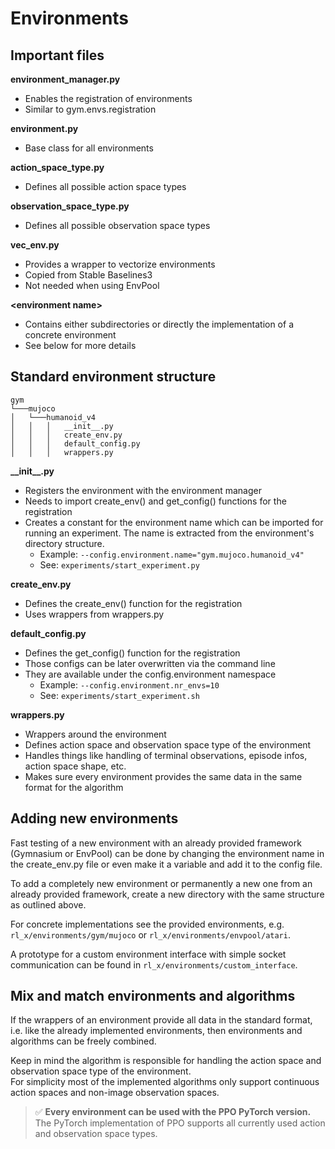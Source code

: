 # Environments


## Important files
**environment_manager.py**
- Enables the registration of environments
- Similar to gym.envs.registration

**environment.py**
- Base class for all environments

**action_space_type.py**
- Defines all possible action space types

**observation_space_type.py**
- Defines all possible observation space types

**vec_env.py**
- Provides a wrapper to vectorize environments
- Copied from Stable Baselines3
- Not needed when using EnvPool

**\<environment name\>**
- Contains either subdirectories or directly the implementation of a concrete environment
- See below for more details


## Standard environment structure
```
gym
└───mujoco
│   └───humanoid_v4
│   │   │   __init__.py
│   │   │   create_env.py
│   │   │   default_config.py
│   │   │   wrappers.py
```

**\_\_init__.py**
- Registers the environment with the environment manager
- Needs to import create_env() and get_config() functions for the registration
- Creates a constant for the environment name which can be imported for running an experiment. The name is extracted from the environment's directory structure.
    - Example: ```--config.environment.name="gym.mujoco.humanoid_v4"```
    - See: ```experiments/start_experiment.py```

**create_env.py**
- Defines the create_env() function for the registration
- Uses wrappers from wrappers.py

**default_config.py**
- Defines the get_config() function for the registration
- Those configs can be later overwritten via the command line
- They are available under the config.environment namespace
    - Example: ```--config.environment.nr_envs=10```
    - See: ```experiments/start_experiment.sh```

**wrappers.py**
- Wrappers around the environment
- Defines action space and observation space type of the environment
- Handles things like handling of terminal observations, episode infos, action space shape, etc.
- Makes sure every environment provides the same data in the same format for the algorithm


## Adding new environments
Fast testing of a new environment with an already provided framework (Gymnasium or EnvPool) can be done by changing the environment name in the create_env.py file or even make it a variable and add it to the config file.

To add a completely new environment or permanently a new one from an already provided framework, create a new directory with the same structure as outlined above.

For concrete implementations see the provided environments, e.g. ```rl_x/environments/gym/mujoco``` or ```rl_x/environments/envpool/atari```.

A prototype for a custom environment interface with simple socket communication can be found in ```rl_x/environments/custom_interface```.


## Mix and match environments and algorithms
If the wrappers of an environment provide all data in the standard format, i.e. like the already implemented environments, then environments and algorithms can be freely combined.  

Keep in mind the algorithm is responsible for handling the action space and observation space type of the environment.  
For simplicity most of the implemented algorithms only support continuous action spaces and non-image observation spaces.  

> ✅ **Every environment can be used with the PPO PyTorch version.** The PyTorch implementation of PPO supports all currently used action and observation space types.
